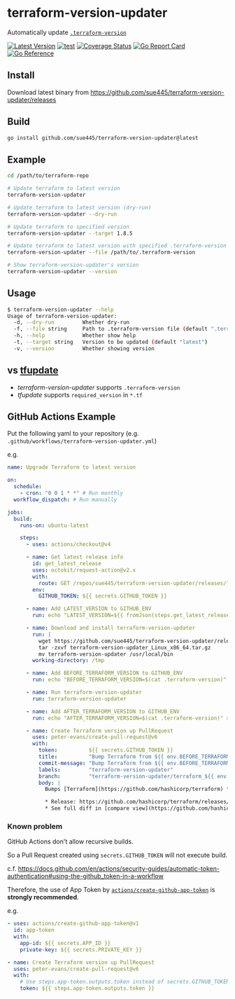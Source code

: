 # terraform-version-updater
Automatically update [`.terraform-version`](https://github.com/tfutils/tfenv)

[![Latest Version](https://img.shields.io/github/v/release/sue445/terraform-version-updater)](https://github.com/sue445/terraform-version-updater/releases)
[![test](https://github.com/sue445/terraform-version-updater/actions/workflows/test.yml/badge.svg)](https://github.com/sue445/terraform-version-updater/actions/workflows/test.yml)
[![Coverage Status](https://coveralls.io/repos/github/sue445/terraform-version-updater/badge.svg)](https://coveralls.io/github/sue445/terraform-version-updater)
[![Go Report Card](https://goreportcard.com/badge/github.com/sue445/terraform-version-updater)](https://goreportcard.com/report/github.com/sue445/terraform-version-updater)
[![Go Reference](https://pkg.go.dev/badge/github.com/sue445/terraform-version-updater.svg)](https://pkg.go.dev/github.com/sue445/terraform-version-updater)

## Install
Download latest binary from https://github.com/sue445/terraform-version-updater/releases

## Build
```bash
go install github.com/sue445/terraform-version-updater@latest
```

## Example
```bash
cd /path/to/terraform-repo

# Update terraform to latest version
terraform-version-updater

# Update terraform to latest version (dry-run)
terraform-version-updater --dry-run

# Update terraform to specified version
terraform-version-updater --target 1.8.5

# Update terraform to latest version with specified .terraform-version file
terraform-version-updater --file /path/to/.terraform-version

# Show terraform-version-updater's version
terraform-version-updater --version
```

## Usage
```bash
$ terraform-version-updater --help
Usage of terraform-version-updater:
  -d, --dry-run         Whether dry-run
  -f, --file string     Path to .terraform-version file (default ".terraform-version")
  -h, --help            Whether show help
  -t, --target string   Version to be updated (default "latest")
  -v, --version         Whether showing version
```

## vs [tfupdate](https://github.com/minamijoyo/tfupdate)
* _terraform-version-updater_ supports `.terraform-version`
* _tfupdate_ supports `required_version` in `*.tf`

## GitHub Actions Example
Put the following yaml to your repository (e.g. `.github/workflows/terraform-version-updater.yml`)

e.g.

```yml
name: Upgrade Terraform to latest version

on:
  schedule:
    - cron: "0 0 1 * *" # Run monthly
  workflow_dispatch: # Run manually

jobs:
  build:
    runs-on: ubuntu-latest

    steps:
      - uses: actions/checkout@v4

      - name: Get latest release info
        id: get_latest_release
        uses: octokit/request-action@v2.x
        with:
          route: GET /repos/sue445/terraform-version-updater/releases/latest
        env:
          GITHUB_TOKEN: ${{ secrets.GITHUB_TOKEN }}

      - name: Add LATEST_VERSION to GITHUB_ENV
        run: echo "LATEST_VERSION=${{ fromJson(steps.get_latest_release.outputs.data).tag_name }}" >> $GITHUB_ENV

      - name: Download and install terraform-version-updater
        run: |
          wget https://github.com/sue445/terraform-version-updater/releases/download/${LATEST_VERSION}/terraform-version-updater_Linux_x86_64.tar.gz
          tar -zxvf terraform-version-updater_Linux_x86_64.tar.gz
          mv terraform-version-updater /usr/local/bin
        working-directory: /tmp

      - name: Add BEFORE_TERRAFORM_VERSION to GITHUB_ENV
        run: echo "BEFORE_TERRAFORM_VERSION=$(cat .terraform-version)" >> $GITHUB_ENV

      - name: Run terraform-version-updater
        run: terraform-version-updater

      - name: Add AFTER_TERRAFORM_VERSION to GITHUB_ENV
        run: echo "AFTER_TERRAFORM_VERSION=$(cat .terraform-version)" >> $GITHUB_ENV

      - name: Create Terraform version up PullRequest
        uses: peter-evans/create-pull-request@v6
        with:
          token:          ${{ secrets.GITHUB_TOKEN }}
          title:          "Bump Terraform from ${{ env.BEFORE_TERRAFORM_VERSION }} to ${{ env.AFTER_TERRAFORM_VERSION }}"
          commit-message: "Bump Terraform from ${{ env.BEFORE_TERRAFORM_VERSION }} to ${{ env.AFTER_TERRAFORM_VERSION }}"
          labels:         "terraform-version-updater"
          branch:         "terraform-version-updater/terraform_${{ env.AFTER_TERRAFORM_VERSION }}"
          body: |
            Bumps [Terraform](https://github.com/hashicorp/terraform) from ${{ env.BEFORE_TERRAFORM_VERSION }} to ${{ env.AFTER_TERRAFORM_VERSION }}

            * Release: https://github.com/hashicorp/terraform/releases/tag/v${{ env.AFTER_TERRAFORM_VERSION }}
            * See full diff in [compare view](https://github.com/hashicorp/terraform/compare/v${{ env.BEFORE_TERRAFORM_VERSION }}...v${{ env.AFTER_TERRAFORM_VERSION }})
```

### Known problem
GitHub Actions don't allow recursive builds.

So a Pull Request created using `secrets.GITHUB_TOKEN` will not execute build.

c.f. https://docs.github.com/en/actions/security-guides/automatic-token-authentication#using-the-github_token-in-a-workflow

Therefore, the use of App Token by [`actions/create-github-app-token`](https://github.com/marketplace/actions/create-github-app-token) is **strongly recommended**.

e.g.

```yml
- uses: actions/create-github-app-token@v1
  id: app-token
  with:
    app-id: ${{ secrets.APP_ID }}
    private-key: ${{ secrets.PRIVATE_KEY }}

- name: Create Terraform version up PullRequest
  uses: peter-evans/create-pull-request@v6
  with:
    # Use steps.app-token.outputs.token instead of secrets.GITHUB_TOKEN
    token: ${{ steps.app-token.outputs.token }}
```
